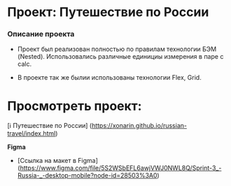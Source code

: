 # Проект: Путешествие по России

### Описание проекта
* Проект был реализован полностью по правилам технологии БЭМ (Nested). Использовались различные единициы измерения в паре с calc.

* В проекте так же былии использованы технологии Flex, Grid.

# Просмотреть проект:
[ℹ️ Путешествие по России] (https://xonarin.github.io/russian-travel/index.html)

**Figma**

* [Ссылка на макет в Figma] (https://www.figma.com/file/5S2WSbEFL6awjVWJ0NWL8Q/Sprint-3_-Russia-_-desktop-mobile?node-id=28503%3A0)


